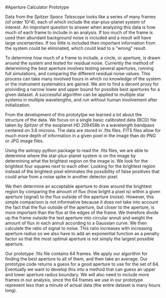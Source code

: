 #Aperture Calculator Prototype

Data from the _Spitzer Space Telescope_ looks like a series of many frames (of order 10^4), each of which include the star-plus-planet system of interest. An improtant question to answer when analyzing this data is how much of each frame to include in an analysis. If too much of the frame is used then abundant background noise is included and a result will have large uncertainties. If too little is included then important information from the system could be eliminated, which could lead to a "wrong" result.

To determine how much of a frame to include, a circle, or aperture, is drawn around the system and tested for residual noise. Currently the method of determining the best aperture involves testing several apertures, running full simulations, and comparing the different residual noise values. This process can take many involved hours in which no knowledge of the system or the instrument systematics are gained. We aim to find a decent proxy for proividing a narrow lower and upper bound for possible best apertures for a given dataset. A successful algorithm can be applied to multiple star systems in multiple wavelengths, and run without human involvement after initialization.

From the development of this prototytpe we learned a lot about the structure of the data. We focus on a single basic calibrated data (BCD) file taken by _Spitzer_ of the exoplanet HD 209458b in a wavelength bandpass centered on 3.6 microns. The data are stored in .fits files. FITS files allow for much more depth of information in a given pixel in the image than do PNG or JPG image files. 

Using the astropy python package to read the .fits files, we are able to determine where the star-plus-planet system is on the image by determining what the brightest region on the image is. We look for the brightest four squares next to each other. Looking for the brightest region instead of the brightest pixel eliminates the possibility of false positives that could arise from a noise spike in another detector pixel. 

We then determine an acceptable aperture to draw around the brightest region by comparing the amount of flux (how bright a pixel is) within a given aperture (signal) to the flux outside of the aperture (noise). However, this simple comparison is not informative because it does not take into account the fact that the flux outside of the aperture, but closer to the aperture, is more important than the flux at the edges of the frame. We therefore divide up the frame outside the test aperture into circular annuli and weight the amount of flux in each annuli according to a Gaussian curve. We then calculate the ratio of signal to noise. This ratio increases with increasing aperture radius so we also have to add an exponential function as a penalty factor so that the most optimal aperture is not simply the largest possible aperture. 

Our prototype .fits file contains 64 frames. We apply our algorithm for finding the best aperture to all of them, and then take an average. Our prototype code returns a guess for a good aperture to use for the set of 64. Eventually we want to develop this into a method that can guess an upper and lower aperture radius boundary. We will also need to include more frames in our analysis, since the 64 frames we use in our prototype represent less than a minute of actual data (the entire dataset is many hours long). 
